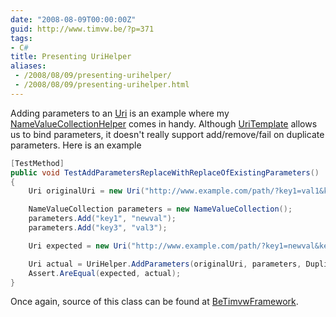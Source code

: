 ```yaml
---
date: "2008-08-09T00:00:00Z"
guid: http://www.timvw.be/?p=371
tags:
- C#
title: Presenting UriHelper
aliases:
 - /2008/08/09/presenting-urihelper/
 - /2008/08/09/presenting-urihelper.html
---
```

Adding parameters to an [Uri](http://msdn.microsoft.com/en-us/library/system.uri.aspx) is an example where my [NameValueCollectionHelper](http://www.timvw.be/presenting-namevaluecollectionhelper/) comes in handy. Although [UriTemplate](http://msdn.microsoft.com/en-us/library/system.uritemplate.aspx) allows us to bind parameters, it doesn't really support add/remove/fail on duplicate parameters. Here is an example

```csharp
[TestMethod]
public void TestAddParametersReplaceWithReplaceOfExistingParameters()
{
	Uri originalUri = new Uri("http://www.example.com/path/?key1=val1&key2=val2#abcd")

	NameValueCollection parameters = new NameValueCollection();
	parameters.Add("key1", "newval");
	parameters.Add("key3", "val3");

	Uri expected = new Uri("http://www.example.com/path/?key1=newval&key2=val2&key3=val3#abcd");

	Uri actual = UriHelper.AddParameters(originalUri, parameters, DuplicateKeyBehavior.Replace);
	Assert.AreEqual(expected, actual);
}
```

Once again, source of this class can be found at [BeTimvwFramework](http://www.codeplex.com/BeTimvwFramework).
